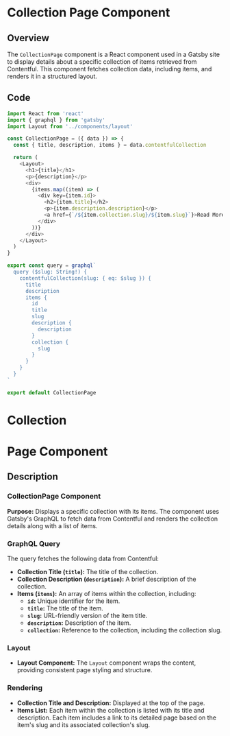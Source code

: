 # Collection Page Component

## Overview

The `CollectionPage` component is a React component used in a Gatsby site to display details about a specific collection of items retrieved from Contentful. This component fetches collection data, including items, and renders it in a structured layout.

## Code

```javascript
import React from 'react'
import { graphql } from 'gatsby'
import Layout from '../components/layout'

const CollectionPage = ({ data }) => {
  const { title, description, items } = data.contentfulCollection

  return (
    <Layout>
      <h1>{title}</h1>
      <p>{description}</p>
      <div>
        {items.map((item) => (
          <div key={item.id}>
            <h2>{item.title}</h2>
            <p>{item.description.description}</p>
            <a href={`/${item.collection.slug}/${item.slug}`}>Read More</a>
          </div>
        ))}
      </div>
    </Layout>
  )
}

export const query = graphql`
  query ($slug: String!) {
    contentfulCollection(slug: { eq: $slug }) {
      title
      description
      items {
        id
        title
        slug
        description {
          description
        }
        collection {
          slug
        }
      }
    }
  }
`

export default CollectionPage
```

# Collection

# Page Component

## Description

### CollectionPage Component

**Purpose:** Displays a specific collection with its items. The component uses Gatsby's GraphQL to fetch data from Contentful and renders the collection details along with a list of items.

### GraphQL Query

The query fetches the following data from Contentful:

- **Collection Title (`title`):** The title of the collection.
- **Collection Description (`description`):** A brief description of the collection.
- **Items (`items`):** An array of items within the collection, including:
  - **`id`:** Unique identifier for the item.
  - **`title`:** The title of the item.
  - **`slug`:** URL-friendly version of the item title.
  - **`description`:** Description of the item.
  - **`collection`:** Reference to the collection, including the collection slug.

### Layout

- **Layout Component:** The `Layout` component wraps the content, providing consistent page styling and structure.

### Rendering

- **Collection Title and Description:** Displayed at the top of the page.
- **Items List:** Each item within the collection is listed with its title and description. Each item includes a link to its detailed page based on the item's slug and its associated collection's slug.
